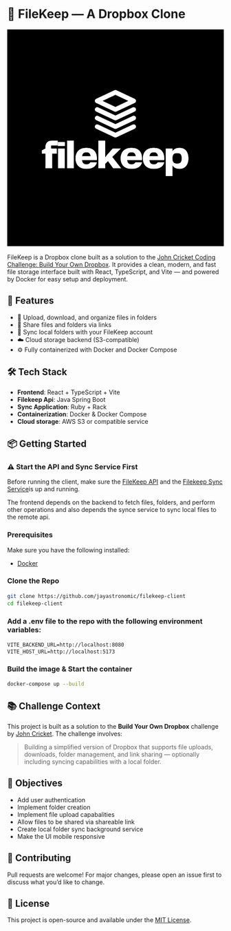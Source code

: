 # 📁 FileKeep — A Dropbox Clone

![Filekeep Logo](./public/images/filekeep.svg)

FileKeep is a Dropbox clone built as a solution to the [John Cricket Coding Challenge: Build Your Own Dropbox](https://codingchallenges.fyi/challenges/challenge-dropbox). It provides a clean, modern, and fast file storage interface built with React, TypeScript, and Vite — and powered by Docker for easy setup and deployment.

## 🚀 Features

- 📂 Upload, download, and organize files in folders
- 🔗 Share files and folders via links
- 🔄 Sync local folders with your FileKeep account
- ☁️ Cloud storage backend (S3-compatible)
- ⚙️ Fully containerized with Docker and Docker Compose

## 🛠️ Tech Stack

- **Frontend**: React + TypeScript + Vite
- **Filekeep Api**: Java Spring Boot
- **Sync Application**: Ruby + Rack
- **Containerization**: Docker & Docker Compose
- **Cloud storage**: AWS S3 or compatible service

## 📦 Getting Started

### ⚠️ Start the API and Sync Service First

Before running the client, make sure the [FileKeep API](https://github.com/jayastronomic/filekeep-api) and the [Filekeep Sync Service](https://github.com/jayastronomic/filekeep-sync-service)is up and running.

The frontend depends on the backend to fetch files, folders, and perform other operations and also depends the synce service to sync local files to the remote api.

### Prerequisites

Make sure you have the following installed:

- [Docker](https://www.docker.com/)

### Clone the Repo

```bash
git clone https://github.com/jayastronomic/filekeep-client
cd filekeep-client
```

### Add a .env file to the repo with the following environment variables:

```
VITE_BACKEND_URL=http://localhost:8080
VITE_HOST_URL=http://localhost:5173
```

### Build the image & Start the container

```bash
docker-compose up --build
```

## 📚 Challenge Context

This project is built as a solution to the **Build Your Own Dropbox** challenge by [John Cricket](https://codingchallenges.fyi/challenges/challenge-dropbox). The challenge involves:

> Building a simplified version of Dropbox that supports file uploads, downloads, folder management, and link sharing — optionally including syncing capabilities with a local folder.

## 📌 Objectives

- Add user authentication
- Implement folder creation
- Implement file upload capabalities
- Allow files to be shared via shareable link
- Create local folder sync background service
- Make the UI mobile responsive

## 🤝 Contributing

Pull requests are welcome! For major changes, please open an issue first to discuss what you’d like to change.

## 📄 License

This project is open-source and available under the [MIT License](LICENSE).
